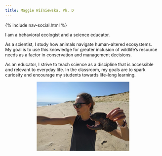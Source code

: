 ```yaml
---
title: Maggie Wiśniewska, Ph. D
---
```

{% include nav-social.html %}

I am a behavioral ecologist and a science educator.

As a scientist, I study how animals navigate human-altered ecosystems.   
My goal is to use this knowledge for greater inclusion of wildlife’s resource needs as a factor in conservation and management decisions. 

As an educator, I strive to teach science as a discipline that is accessible and relevant to everyday life. In the classroom, my goals are to spark curiosity and encourage my students towards life-long learning.

<p align="center">
  <img src="/assets/lobster.png" alt="drawing" width="300"/>
